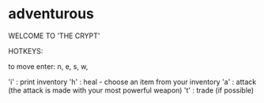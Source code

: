 # adventurous

WELCOME TO 'THE CRYPT'


HOTKEYS:

to move enter: n, e, s, w,

'i' : print inventory
'h' : heal - choose an item from your inventory
'a' : attack (the attack is made with your most powerful weapon)
't' : trade (if possible)
